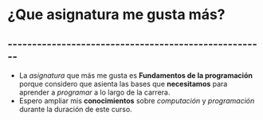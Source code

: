 # ¿Que asignatura me gusta más?
## -----------------------------------------------------

- La *asignatura* que más me gusta es **Fundamentos de la programación** porque considero que asienta las bases que **necesitamos** para aprender a *programar* a lo largo de la carrera.
- Espero ampliar mis **conocimientos** sobre *computación* y *programación* durante la duración de este curso.
